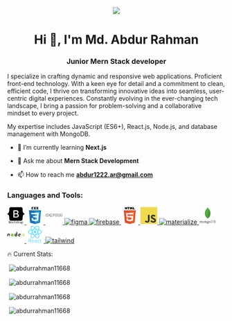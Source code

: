 <div align="center">
  <img src="https://i.ibb.co/rwFZZNX/Web-Developer.png">
</div>

<h1 align="center">Hi 👋, I'm Md. Abdur Rahman</h1>
<h3 align="center">Junior Mern Stack developer</h3>
<p>I specialize in crafting dynamic and responsive web applications. Proficient front-end technology. With a keen eye for detail and a commitment to clean, efficient code, I thrive on transforming innovative ideas into seamless, user-centric digital experiences. Constantly evolving in the ever-changing tech landscape, I bring a passion for problem-solving and a collaborative mindset to every project.</p>
<p>My expertise includes JavaScript (ES6+), React.js, Node.js, and database management with MongoDB.</p>

- 🌱 I’m currently learning **Next.js**

- 💬 Ask me about **Mern Stack Development**

- 📫 How to reach me **abdur1222.ar@gmail.com**

<p align="left">
</p>

<h3 align="left">Languages and Tools:</h3>
<p align="left"> <a href="https://getbootstrap.com" target="_blank" rel="noreferrer"> <img src="https://raw.githubusercontent.com/devicons/devicon/master/icons/bootstrap/bootstrap-plain-wordmark.svg" alt="bootstrap" width="40" height="40"/> </a> <a href="https://www.w3schools.com/css/" target="_blank" rel="noreferrer"> <img src="https://raw.githubusercontent.com/devicons/devicon/master/icons/css3/css3-original-wordmark.svg" alt="css3" width="40" height="40"/> </a> <a href="https://expressjs.com" target="_blank" rel="noreferrer"> <img src="https://raw.githubusercontent.com/devicons/devicon/master/icons/express/express-original-wordmark.svg" alt="express" width="40" height="40"/> </a> <a href="https://www.figma.com/" target="_blank" rel="noreferrer"> <img src="https://www.vectorlogo.zone/logos/figma/figma-icon.svg" alt="figma" width="40" height="40"/> </a> <a href="https://firebase.google.com/" target="_blank" rel="noreferrer"> <img src="https://www.vectorlogo.zone/logos/firebase/firebase-icon.svg" alt="firebase" width="40" height="40"/> </a> <a href="https://www.w3.org/html/" target="_blank" rel="noreferrer"> <img src="https://raw.githubusercontent.com/devicons/devicon/master/icons/html5/html5-original-wordmark.svg" alt="html5" width="40" height="40"/> </a> <a href="https://developer.mozilla.org/en-US/docs/Web/JavaScript" target="_blank" rel="noreferrer"> <img src="https://raw.githubusercontent.com/devicons/devicon/master/icons/javascript/javascript-original.svg" alt="javascript" width="40" height="40"/> </a> <a href="https://materializecss.com/" target="_blank" rel="noreferrer"> <img src="https://raw.githubusercontent.com/prplx/svg-logos/5585531d45d294869c4eaab4d7cf2e9c167710a9/svg/materialize.svg" alt="materialize" width="40" height="40"/> </a> <a href="https://www.mongodb.com/" target="_blank" rel="noreferrer"> <img src="https://raw.githubusercontent.com/devicons/devicon/master/icons/mongodb/mongodb-original-wordmark.svg" alt="mongodb" width="40" height="40"/> </a> <a href="https://nodejs.org" target="_blank" rel="noreferrer"> <img src="https://raw.githubusercontent.com/devicons/devicon/master/icons/nodejs/nodejs-original-wordmark.svg" alt="nodejs" width="40" height="40"/> </a> <a href="https://reactjs.org/" target="_blank" rel="noreferrer"> <img src="https://raw.githubusercontent.com/devicons/devicon/master/icons/react/react-original-wordmark.svg" alt="react" width="40" height="40"/> </a> <a href="https://tailwindcss.com/" target="_blank" rel="noreferrer"> <img src="https://www.vectorlogo.zone/logos/tailwindcss/tailwindcss-icon.svg" alt="tailwind" width="40" height="40"/> </a> </p>

<p>🔥 Current Stats:</p>

<p>&nbsp;<img align="center" src="https://streak-stats.demolab.com/?user=abdurrahman11668&show_icons=true&locale=en" alt="abdurrahman11668" /></p>

<p>&nbsp;<img align="center" src="https://github-readme-stats.vercel.app/api/top-langs/?username=abdurrahman11668&theme=tokyonight" alt="abdurrahman11668" /></p>


<p>&nbsp;<img align="center" src="https://github-readme-stats.vercel.app/api?username=abdurrahman11668&show_icons=true&locale=en" alt="abdurrahman11668" /></p>

<p>&nbsp;<img align="center" src="https://github-profile-summary-cards.vercel.app/api/cards/profile-details?username=abdurrahman11668&theme=github_dark" alt="abdurrahman11668" /></p>

